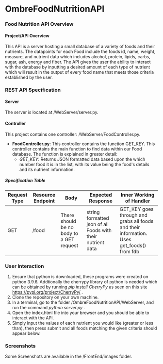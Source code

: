 # OmbreFoodNutritionAPI

### Food Nutrition API Overview

#### Project/API Overview

This API is a server hosting a small database of a variety of foods and their nutrients.  The datapoints for each Food include the foods id, name, weight, measure, and nutrient data which includes alcohol, protein, lipids, carbs, sugar, ash, energy and fiber. The API gives the user the ability to interact with the database by inputting a desired amount of each type of nutrient which will result in the output of every food name that meets those criteria established by the user.

### REST API Specification

#### Server

The server is located at /WebServer/server.py.

#### Controller

This project contains one controller: /WebServer/FoodController.py.

* **FoodController.py**: This controller contains the function GET_KEY. This controller contains the main function to find data within our Food database. The function is explained in greater detail:
  * *GET_KEY*: Returns JSON formatted data based upon the which number food it is in the list, with its value being the food's details and its nutrient information.


##### Specification Table
 |Request Type|Resource Endpoint|Body|Expected Response|Inner Working of Handler|
 |-----|-----|-----|-----|-----|
 |GET| /food | There should be no body to a GET request|string formatted json of all Foods with their nutrient data|GET_KEY goes through and grabs all foods and their information. Uses get_foods() from fdb

### User Interaction

1. Ensure that python is downloaded, these programs were created on python 3.9.6.  Addtionally the cherrypy library of python is needed which can be obtained by running *pip install CherryPy* as seen on this site https://pypi.org/project/CherryPy/ .
2. Clone the repository on your own machine.
3. In a terminal, go to the folder /OmbreFoodNutritionAPI/WebServer, and run the command *python server.py* .
4. Open the index.html file into your browser and you should be able to interact with the API.
5. Simply input the values of each nutrient you would like (greater or less than), then press submit and all foods matching the given criteria should appear below.

### Screenshots

Some Screenshots are available in the /FrontEnd/images folder.


